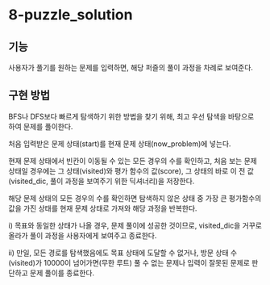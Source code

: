 # 8-puzzle_solution

## 기능
사용자가 풀기를 원하는 문제를 입력하면, 해당 퍼즐의 풀이 과정을 차례로 보여준다.

## 구현 방법
BFS나 DFS보다 빠르게 탐색하기 위한 방법을 찾기 위해, 최고 우선 탐색을 바탕으로 하여 문제를 풀이한다.

처음 입력받은 문제 상태(start)를 현재 문제 상태(now_problem)에 넣는다.

현재 문제 상태에서 빈칸이 이동될 수 있는 모든 경우의 수를 확인하고, 처음 보는 문제 상태일 경우에는 그 상태(visited)와 평가 함수의 값(score), 그 상태의 바로 이 전 값(visited_dic, 풀이 과정을 보여주기 위한 딕셔너리)을 저장한다.

해당 문제 상태의 모든 경우의 수를 확인하면 탐색하지 않은 상태 중 가장 큰 평가함수의 값을 가진 상태를 현재 문제 상태로 가져와 해당 과정을 반복한다.

i) 목표와 동일한 상태가 나올 경우, 문제 풀이에 성공한 것이므로, visited_dic을 거꾸로 올라가 풀이 과정을 사용자에게 보여주고 종료한다.

ii) 만일, 모든 경로를 탐색했음에도 목표 상태에 도달할 수 없거나, 방문 상태 수(visited)가 10000이 넘어가면(무한 루트) 풀 수 없는 문제나 입력이 잘못된 문제로 판단하고 문제 풀이를 종료한다.
